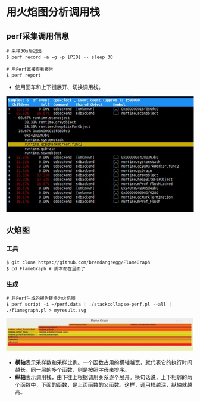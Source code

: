 # 用火焰图分析调用栈

## perf采集调用信息

```
# 采样30s后退出
$ perf record -a -g -p [PID] -- sleep 30

# 用Perf直接查看报告
$ perf report
```
- 使用回车和上下键展开、切换调用栈。

![image](https://raw.githubusercontent.com/ingangi/blog/master/img/perf_pic.jpg)

## 火焰图

### 工具

```
$ git clone https://github.com/brendangregg/FlameGraph
$ cd FlameGraph # 脚本都在里面了
```

### 生成

```
# 将Perf生成的报告转换为火焰图
$ perf script -i ~/perf.data | ./stackcollapse-perf.pl --all |  ./flamegraph.pl > myresult.svg
```

![image](https://raw.githubusercontent.com/ingangi/blog/master/img/flame_graph.jpg)

- **横轴**表示采样数和采样比例。一个函数占用的横轴越宽，就代表它的执行时间越长。同一层的多个函数，则是按照字母来排序。
- **纵轴**表示调用栈，由下往上根据调用关系逐个展开。换句话说，上下相邻的两个函数中，下面的函数，是上面函数的父函数。这样，调用栈越深，纵轴就越高。